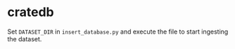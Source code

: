 # cratedb

Set `DATASET_DIR` in `insert_database.py` and execute the file to start ingesting the dataset.